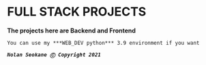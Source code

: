 # **FULL STACK PROJECTS**

**The projects here are Backend and Frontend**

`You can use my ***WEB_DEV python*** 3.9 environment if you want`

***`Nolan Seokane Ⓒ Copyright 2021`***
